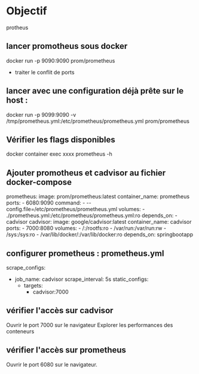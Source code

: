 # Objectif  
protheus

## lancer promotheus sous docker
docker run -p 9090:9090 prom/prometheus

* traiter le conflit de ports

## lancer avec une configuration déjà prête sur le host :
docker run -p 9099:9090 -v /tmp/prometheus.yml:/etc/prometheus/prometheus.yml prom/prometheus

## Vérifier les flags disponibles
docker container exec xxxx prometheus -h

## Ajouter promotheus et cadvisor au fichier docker-compose

  prometheus:
    image: prom/prometheus:latest
    container_name: prometheus
    ports:
    - 6080:9090
    command:
    - --config.file=/etc/prometheus/prometheus.yml
    volumes:
    - ./prometheus.yml:/etc/prometheus/prometheus.yml:ro
    depends_on:
    - cadvisor
  cadvisor:
    image: google/cadvisor:latest
    container_name: cadvisor
    ports:
    - 7000:8080
    volumes:
    - /:/rootfs:ro
    - /var/run:/var/run:rw
    - /sys:/sys:ro
    - /var/lib/docker/:/var/lib/docker:ro
    depends_on: springbootapp
    
## configurer prometheus : prometheus.yml
scrape_configs:
- job_name: cadvisor
  scrape_interval: 5s
  static_configs:
  - targets:
    - cadvisor:7000
    
## vérifier l'accès sur cadvisor 
Ouvrir le port 7000 sur le navigateur
Explorer les performances des conteneurs


## vérifier l'accès sur prometheus
Ouvrir le port 6080 sur le navigateur.